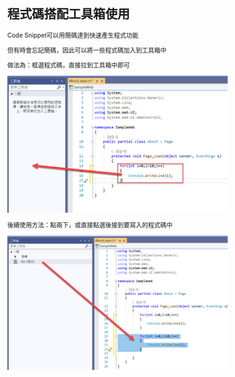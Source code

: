 # 程式碼搭配工具箱使用

Code Snippet可以用簡碼達到快速產生程式功能

但有時會忘記簡碼，因此可以將一些程式碼加入到工具箱中

做法為：框選程式碼，直接拉到工具箱中即可

![](../../.gitbook/assets/image%20%28483%29.png)



後續使用方法：點兩下，或直接點選後接到要寫入的程式碼中

![](../../.gitbook/assets/image%20%28480%29.png)


